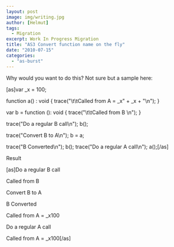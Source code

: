 ```yaml
---
layout: post
image: img/writing.jpg
author: [Helmut]
tags:
  - Migration
excerpt: Work In Progress Migration
title: "AS3 Convert function name on the fly"
date: "2010-07-15"
categories: 
  - "as-burst"
---
```


Why would you want to do this? Not sure but a sample here:

\[as\]var \_x = 100;

function a() : void { trace("\\t\\tCalled from A = \_x" + \_x + "\\n"); }

var b = function (): void { trace("\\t\\tCalled from B \\n"); }

trace("Do a regular B call\\n"); b();

trace("Convert B to A\\n"); b = a;

trace("B Converted\\n"); b(); trace("Do a regular A call\\n"); a();\[/as\]

Result

\[as\]Do a regular B call

Called from B

Convert B to A

B Converted

Called from A = \_x100

Do a regular A call

Called from A = \_x100\[/as\]
